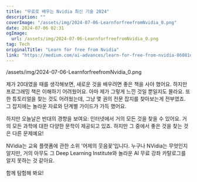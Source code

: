 ```yaml
---
title: "무료로 배우는 Nvidia 최신 기술 2024"
description: ""
coverImage: "/assets/img/2024-07-06-LearnforfreefromNvidia_0.png"
date: 2024-07-06 02:31
ogImage: 
  url: /assets/img/2024-07-06-LearnforfreefromNvidia_0.png
tag: Tech
originalTitle: "Learn for free from Nvidia"
link: "https://medium.com/ai-advances/learn-for-free-from-nvidia-86081dd4a1a1"
---
```



/assets/img/2024-07-06-LearnforfreefromNvidia_0.png

제가 20대였을 때를 생각해보면, 새로운 것을 배우려면 좋은 책을 사야 했어요. 하지만 프로그래밍 책은 이해하기 어려웠어요. 아마 제가 그렇게 느낀 것일 뿐일지도 몰라요. 또한 튜토리얼을 찾는 것도 어려웠는데, 그냥 몇 권의 전문 잡지를 찾아보는게 전부였죠. 그 잡지에는 놀라운 자료와 단계별 가이드가 가득 했어요.

하지만 오늘날은 반대의 경향을 보여요: 인터넷에서 거의 모든 것을 찾을 수 있어요. 거의 모든 과학에 대한 다양한 문학이 제공되고 있죠. 하지만 그 중에서 좋은 것을 찾는 것은 다른 문제예요!

NVidia는 교육 플랫폼에 관한 소위 '어제의 웃음꽃'입니다. 누구나 NVidia는 무엇인지 알지만, 거의 아무도 그 Deep Learning Institute와 놀라운 AI 무료 강좌 카탈로그를 알지 못하는 것 같아요.

<!-- TIL 수평 -->
<ins class="adsbygoogle"
     style="display:block"
     data-ad-client="ca-pub-4877378276818686"
     data-ad-slot="1549334788"
     data-ad-format="auto"
     data-full-width-responsive="true"></ins>
<script>
(adsbygoogle = window.adsbygoogle || []).push({});
</script>

함께 탐험해 봐요!
